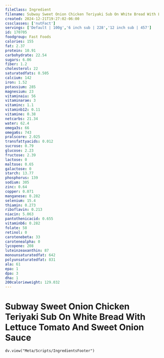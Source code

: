 ```yaml
---
fileClass: Ingredient
filename: Subway Sweet Onion Chicken Teriyaki Sub On White Bread With Lettuce Tomato And Sweet Onion Sauce
created: 2024-12-21T19:27:02-06:00
cssclasses: ['nutFact']
servings: ['Default | 100g','6 inch sub | 228','12 inch sub | 457']
id: 170705
foodgroup: Fast Foods
calories: 155
fat: 2.37
protein: 10.91
carbohydrate: 22.54
sugars: 6.06
fiber: 1.2
cholesterol: 22
saturatedfats: 0.505
calcium: 142
iron: 1.52
potassium: 285
magnesium: 23
vitaminaiu: 56
vitaminarae: 3
vitaminc: 1.1
vitaminb12: 0.11
vitamine: 0.38
netcarbs: 21.34
water: 62.4
omega3s: 66
omega6s: 743
pralscore: 2.025
transfattyacids: 0.012
sucrose: 0.79
glucose: 2.23
fructose: 2.39
lactose: 0
maltose: 0.65
galactose: 0
starch: 13.77
phosphorus: 139
sodium: 305
zinc: 0.64
copper: 0.071
manganese: 0.282
selenium: 15.4
thiamin: 0.273
riboflavin: 0.213
niacin: 5.063
pantothenicacid: 0.655
vitaminb6: 0.282
folate: 58
retinol: 0
carotenebeta: 33
carotenealpha: 0
lycopene: 208
luteinzeaxanthin: 87
monounsaturatedfat: 642
polyunsaturatedfat: 831
ala: 61
epa: 1
dpa: 3
dha: 1
200calorieweight: 129.032
---
```


# Subway Sweet Onion Chicken Teriyaki Sub On White Bread With Lettuce Tomato And Sweet Onion Sauce

```dataviewjs
dv.view("Meta/Scripts/IngredientsFooter")
```